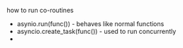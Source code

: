 
how to run co-routines
- asynio.run(func()) - behaves like normal functions
- asyncio.create_task(func()) - used to run concurrently
-  